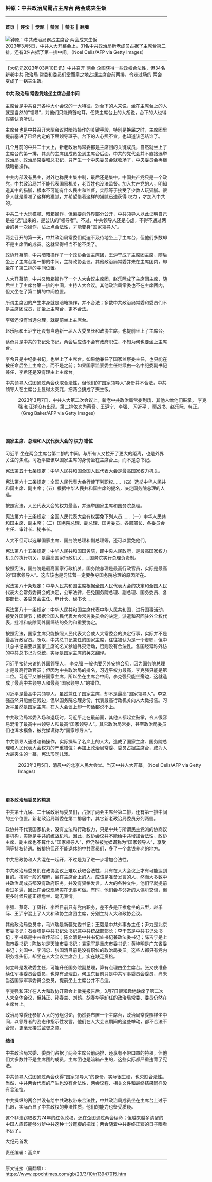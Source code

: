 ### 钟原：中共政治局霸占主席台 两会成夹生饭

---

#### [首页](../../../..?n13947015) &nbsp;|&nbsp; [评论](../../../../../epoch-comment?n13947015) &nbsp;|&nbsp; [专题](../../../../../epoch-special?n13947015) &nbsp;|&nbsp; [禁闻](../../../../../epoch-news?n13947015) &nbsp;|&nbsp; [禁书](../../../../../books?n13947015) &nbsp;|&nbsp; [翻墙](https://github.com/gfw-breaker/nogfw/blob/master/README.md?n13947015)


<div><img alt="钟原：中共政治局霸占主席台 两会成夹生饭" class="attachment-djy_600_400 size-djy_600_400 wp-post-image" src="https://i.epochtimes.com/assets/uploads/2023/03/id13947019-GettyImages-1247748522_light2-600x400.jpg"/>
<div class="caption">
 2023年3月5日，中共人大开幕会上，31名中共政治局新老成员占据了主席台第二排，还有3名占据了第一排中间。（Noel Celis/AFP via Getty Images）
</div></div><hr/><div class="post_content" id="artbody" itemprop="articleBody">
 <!-- article content begin -->
 <p>
  【大纪元2023年03月10日讯】中共召开
  <ok href="https://www.epochtimes.com/gb/tag/%E4%B8%A4%E4%BC%9A.html">
   两会
  </ok>
  企图获得一些政权合法性，但34名新老中共
  <ok href="https://www.epochtimes.com/gb/tag/%E6%94%BF%E6%B2%BB%E5%B1%80.html">
   政治局
  </ok>
  常委和委员们堂而皇之地占据主席台前两排，令走过场的
  <ok href="https://www.epochtimes.com/gb/tag/%E4%B8%A4%E4%BC%9A.html">
   两会
  </ok>
  变成了一锅夹生饭。
 </p>
 <h4>
  中共
  <ok href="https://www.epochtimes.com/gb/tag/%E6%94%BF%E6%B2%BB%E5%B1%80.html">
   政治局
  </ok>
  常委凭啥坐主席台最中间
 </h4>
 <p>
  主席台是中共召开各种大小会议的一大特征，对台下的人来说，坐在主席台上的人就是当然的“领导”，对他们只能俯首帖耳。任凭主席台上的人胡说，台下的人也得假装认真听训。
 </p>
 <p>
  主席台也是中共召开大型会议时暗箱操作的关键手段，特别是换届之时，主席团里提前塞进了已经内定的下届领导班子。台下的人心照不宣，也知道该巴结谁了。
 </p>
 <p>
  几个月前的中共二十大上，新老政治局常委都是主席团的关键成员，自然就坐上了主席台的第一排，其余的主席团成员坐到主席台后面。中共的党代会并不直接选举政治局、政治局常委和总书记，只产生一个中央委员会就收场了，中央委员会再继续暗箱操作。
 </p>
 <p>
  中共内部没有民主，对外也称民主集中制，最后还是集中。中国共产党只是一个政党，中共政治局并不能代表国家机关，老百姓也没法监督。加入共产党的人，明知道其中的猫腻，根本不可能有什么民主和监督，实际等于接受了少数人玩猫腻。很多人就是看准了这样的猫腻，并希望借着这样的猫腻迅速获得
  <ok href="https://www.epochtimes.com/gb/tag/%E6%9D%83%E5%8A%9B.html">
   权力
  </ok>
  ，才加入中共的。
 </p>
 <p>
  中共二十大玩猫腻、暗箱操作，但偏要向外界部分公开，中共领导人以此证明自己是被“选”出来的，是公认的“领导者”。不过，中共领导人还是心虚，不得不通过两会的另一次操作，沾上点合法性，才能变身“国家领导人”。
 </p>
 <p>
  两会召开的第一天，中共政治局常委们就迫不及待地坐上了主席台，但他们多数却不是主席团的成员。这就显得相当不伦不类了。
 </p>
 <p>
  政协开幕前，中共暗箱操作了一个政协会议主席团，王沪宁成了主席团主席，随后坐上了主席台第一排的中间，主持政协会议。其他政治局常委并未在主席团内，却坐在了第二排的中间位置。
 </p>
 <p>
  人大开幕前，中共又暗箱操作了一个人大会议主席团，赵乐际成了主席团主席，随后坐上了主席台第一排的中间，主持人大会议。其他政治局常委也不在主席团内，但又坐在了第二排的中间位置。
 </p>
 <p>
  所谓主席团的产生本身就是暗箱操作，并不合法；多数中共政治局常委和委员们不是主席团成员，却坐上主席台，更不合法。
 </p>
 <p>
  李强还没有当选总理，就提前坐上主席台。
 </p>
 <p>
  赵乐际和王沪宁还没有当选新一届人大委员长和政协主席，也提前坐上了主席台。
 </p>
 <p>
  蔡奇只是中共的书记处书记，两会后应该不会有政府职位，不知为何也要坐上主席台。
 </p>
 <p>
  李希只是中纪委书记，也坐上了主席台。如果他兼任了国家监察委主任，也只能在被任命后坐上主席台，而不是之前；如果国家监察委主任继续由一名中纪委副书记兼任，李希还是没有理由上主席台。
 </p>
 <p>
  中共领导人试图通过两会获取合法性，但他们的“国家领导人”身份并不合法，中共领导人在主席台上显得太突兀，把两会搞成了夹生饭。
 </p>
 <figure aria-describedby="caption-attachment-13947024" class="wp-caption aligncenter" id="attachment_13947024" style="width: 600px">
  <ok href="https://i.epochtimes.com/assets/uploads/2023/03/id13947024-GettyImages-1247848464_light.jpg" target="_blank">
   <img alt="" class="size-large wp-image-13947024" src="https://i.epochtimes.com/assets/uploads/2023/03/id13947024-GettyImages-1247848464_light-600x400.jpg"/>
  </ok>
  <br/><figcaption class="wp-caption-text" id="caption-attachment-13947024">
   2023年3月7日，中共人大第二次会议上，新老中共政治局常委到场，其他人给他们鼓掌。
   <ok href="https://www.epochtimes.com/gb/tag/%E6%9D%8E%E5%85%8B%E5%BC%BA.html">
    李克强
   </ok>
   和汪洋没有出现。第二排依次为蔡奇、王沪宁、李强、
   <ok href="https://www.epochtimes.com/gb/tag/%E4%B9%A0%E8%BF%91%E5%B9%B3.html">
    习近平
   </ok>
   、栗战书、赵乐际、韩正。（Greg Baker/AFP via Getty Images）
  </figcaption><br/>
 </figure><br/>
 <h4>
  国家主席、总理和人民代表大会的
  <ok href="https://www.epochtimes.com/gb/tag/%E6%9D%83%E5%8A%9B.html">
   权力
  </ok>
  错位
 </h4>
 <p>
  <ok href="https://www.epochtimes.com/gb/tag/%E4%B9%A0%E8%BF%91%E5%B9%B3.html">
   习近平
  </ok>
  坐在两会主席台第二排的中间，与所有人又拉开了更大的距离，也是外界关注的焦点。习近平应该以国家主席的身份坐在主席台上，而不是总书记。
 </p>
 <p>
  宪法第五十七条规定：中华人民共和国全国人民代表大会是最高国家权力机关。
 </p>
 <p>
  宪法第六十二条规定：全国人民代表大会行使下列职权……（四）选举中华人民共和国主席、副主席；（五）根据中华人民共和国主席的提名，决定国务院总理的人选。
 </p>
 <p>
  按照宪法，人民代表大会的权力最高，并选举国家主席和国务院总理。
 </p>
 <p>
  宪法第六十三条规定：全国人民代表大会有权罢免下列人员……（一）中华人民共和国主席、副主席；（二）国务院总理、副总理、国务委员、各部部长、各委员会主任、审计长、秘书长。
 </p>
 <p>
  人大不但可以选举国家主席、国务院总理和副总理等，还可以罢免他们。
 </p>
 <p>
  宪法第八十五条规定：中华人民共和国国务院，即中央人民政府，是最高国家权力机关的执行机关，是最高国家行政机关……国务院实行总理负责制。
 </p>
 <p>
  按照宪法，国务院是最高国家行政机关，国务院总理是最高行政官员，实际是最高的“国家领导人”。这应该也是习阵营一定要争夺国务院总理的原因所在。
 </p>
 <p>
  宪法第八十条规定：中华人民共和国主席根据全国人民代表大会的决定和全国人民代表大会常务委员会的决定，公布法律，任免国务院总理、副总理、国务委员、各部部长、各委员会主任、审计长、秘书长……
 </p>
 <p>
  宪法第八十一条规定：中华人民共和国主席代表中华人民共和国，进行国事活动，接受外国使节；根据全国人民代表大会常务委员会的决定，派遣和召回驻外全权代表，批准和废除同外国缔结的条约和重要协定。
 </p>
 <p>
  按照宪法，国家主席只能按照人民代表大会或人大常委会的决定行事，实际并不是最高行政官员。所以，中共总书记兼任的国家主席，往往被认为是一个虚职，但中共总书记需要以国家主席的名义参加外交活动，否则没有合法性。各国经常称外访的中共总书记为总统，实际是国家主席的英文翻译。
 </p>
 <p>
  习近平接待来访的外国领导人，
  <ok href="https://www.epochtimes.com/gb/tag/%E6%9D%8E%E5%85%8B%E5%BC%BA.html">
   李克强
  </ok>
  一般也要另外安排会见，因为国务院总理才是最高行政官员；但因为中共政治局的排名，习近平权力最高，李克强只能是第二位。习近平又兼任国家主席，所以坐在主席台中间，李克强只能坐旁边，这就造成了最高中共领导人和最高“国家领导人”的错位。
 </p>
 <p>
  习近平是最高中共领导人，虽然兼任了国家主席，却不是最高“国家领导人”。李克强虽然只能坐在旁边，但以国务院总理身份，代表最高行政机关向人大做报告。习近平虽然是国家主席，在人大会议上却一句话都说不上。
 </p>
 <p>
  中共政治局常委入场和退场时，习近平走在最前面，其他人都起立鼓掌，令人很容易混淆了最高中共领导人和最高“国家领导人”。其它政治局常委，甚至政治局委员们也浑水摸鱼，被党媒谎称为“国家领导人”。
 </p>
 <p>
  中共领导人通过暗箱操作，实际操纵了名义上的人大，造成了国家主席、国务院总理和人民代表大会权力的严重错位；再加上政治局常委、委员占据主席台，成为人大最夹生的一幕，宪法形同儿戏。
 </p>
 <figure aria-describedby="caption-attachment-13947026" class="wp-caption aligncenter" id="attachment_13947026" style="width: 600px">
  <ok href="https://i.epochtimes.com/assets/uploads/2023/03/id13947026-GettyImages-1247745251.jpg" target="_blank">
   <img alt="" class="size-large wp-image-13947026" src="https://i.epochtimes.com/assets/uploads/2023/03/id13947026-GettyImages-1247745251-600x400.jpg"/>
  </ok>
  <br/><figcaption class="wp-caption-text" id="caption-attachment-13947026">
   2023年3月5日，清晨中的北京人民大会堂。当天中共人大开幕。（Noel Celis/AFP via Getty Images）
  </figcaption><br/>
 </figure><br/>
 <h4>
  更多政治局委员的尴尬
 </h4>
 <p>
  中共第十九届、二十届政治局委员们，占据了两会主席台第二排，还有第一排中间的三个位置。新老政治局常委在第二排居中，其它新老政治局委员分列两侧。
 </p>
 <p>
  政协并不代表国家机关，没有立法和行政权力，只是中共与所谓民主党派的协商议事机构，实际是中共的统战机构。因此，政协会议并不能给中共增加合法性，政协主席、副主席也不算什么“国家领导人”，但仍然被党媒谎称为“国家领导人”，享受同等特权待遇。被排挤但还不能退休的中共官员们，多了一个拿钱养老的地方。
 </p>
 <p>
  中共把政协和人大混在一起开，不过是为了进一步增加合法性。
 </p>
 <p>
  中共政治局委员们在政协会议上难以获取合法性，只有在人大会议上才有可能达到目的。按照一般的理解，坐在主席台上的人，应该是准备发言的人，然而大多数中共政治局成员都没有政府职务，并没有资格发言。人大的各种文件，他们早就提前看过多遍，因此在会议现场实在无事可做。有时，他们会与邻近的人偶尔交谈，但更多时候只能正襟危坐、毫无表情。
 </p>
 <p>
  李强、蔡奇、丁薛祥、李希目前只有党内职务，差不多是正襟危坐的典型，赵乐际、王沪宁混上了人大和政协主席团主席，分别主持人大和政协会议。
 </p>
 <p>
  其他政治局委员中，马兴瑞是新疆党委书记；王毅是中共外事办主任；尹力是北京市委书记；石泰峰是中共书记处书记兼中共统战部部长；李干杰是中共书记处书记；李书磊是中共宣传部长；陈文清是中共书记处书记兼政法委书记；陈吉宁是上海市委书记；陈敏尔是天津市委书记；袁家军是重庆市委书记；黄坤明是广东省委书记；刘国中、李鸿忠、张国清目前是没有职位的政治局委员。这些人都只有党内职务或头衔，却坐在人大会议主席台上，实在缺乏资格。
 </p>
 <p>
  何立峰是发改委主任，可能升任国务院副总理，算有点理由坐主席台。张又侠准备续任军事委员会委员，也算有点理由。何卫东目前只是中共军事委员会委员，尚未当选国家军事委员会委员，提前坐上主席台并不合适。
 </p>
 <p>
  李克强和汪洋在人大和政协开幕会上做完报告后，3月7日很知趣地缺席了第二次人大全体会议，但韩正、孙春兰、刘鹤、胡春华等卸任的政治局常委、委员仍然在主席台上。
 </p>
 <p>
  政治局常委还参加人大的分组讨论，仍然要布置一个主席台，政治局常委照样坐中间，以领导者的姿态作指示性发言。他们在人大会议期间的这些举动，都不合法不合规，更毫无接受监督之意。
 </p>
 <h4>
  结语
 </h4>
 <p>
  中共政治局常委、委员们占据了两会主席台前两排，还享有不带口罩的特权，但他们大多数并不是主席团的成员，主席团也是暗箱产生的，这些实际都严重违背了宪法。
 </p>
 <p>
  中共领导人试图通过两会获得“国家领导人”的身份，实际很生硬，也欠缺合法性。当然，中共两会代表的产生也没有合法性，两会议程、相关文件和最终结果同样没有合法性。
 </p>
 <p>
  中共操纵的两会并没有给中共政权带来合法性，中共政治局成员坐在主席台上过于扎眼，实际凸显了中共政权的非法性质，他们的能力也备受质疑。
 </p>
 <p>
  这个非法窃取权力74年的红色政权，还在企图通过两会续命；但越来越多清醒的中国人应该能够分辨中共这种十分蹩脚的把戏；两会随着中共寿终正寝的日子眼看不远了。
 </p>
 <p>
  大纪元首发
 </p>
 <p>
  责任编辑：高义#
 </p>
 <!-- article content end -->
 <div id="below_article_ad">
 </div>
</div>


---

原文链接（需翻墙）：https://www.epochtimes.com/gb/23/3/10/n13947015.htm